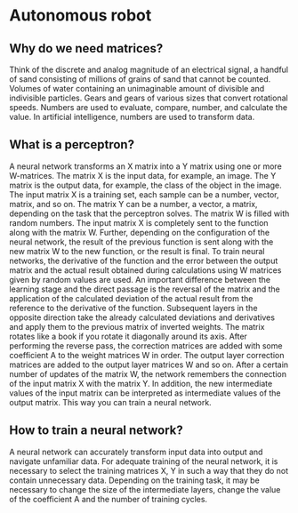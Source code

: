 # Autonomous robot

## Why do we need matrices? 

  Think of the discrete and analog magnitude of an electrical signal, a handful of sand consisting of millions of grains of sand that cannot be counted. Volumes of water containing an unimaginable amount of divisible and indivisible particles. Gears and gears of various sizes that convert rotational speeds. Numbers are used to evaluate, compare, number, and calculate the value. In artificial intelligence, numbers are used to transform data.  

## What is a perceptron? 

  A neural network transforms an X matrix into a Y matrix using one or more W-matrices. The matrix X is the input data, for example, an image. The Y matrix is the output data, for example, the class of the object in the image.
The input matrix X is a training set, each sample can be a number, vector, matrix, and so on. The matrix Y can be a number, a vector, a matrix, depending on the task that the perceptron solves. The matrix W is filled with random numbers. 
  The input matrix X is completely sent to the function along with the matrix W. Further, depending on the configuration of the neural network, the result of the previous function is sent along with the new matrix W to the new function, or the result is final. 
To train neural networks, the derivative of the function and the error between the output matrix and the actual result obtained during calculations using W matrices given by random values are used. 
  An important difference between the learning stage and the direct passage is the reversal of the matrix and the application of the calculated deviation of the actual result from the reference to the derivative of the function.
Subsequent layers in the opposite direction take the already calculated deviations and derivatives and apply them to the previous matrix of inverted weights. The matrix rotates like a book if you rotate it diagonally around its axis. After performing the reverse pass, the correction matrices are added with some coefficient A to the weight matrices W in order. The output layer correction matrices are added to the output layer matrices W and so on.
After a certain number of updates of the matrix W, the network remembers the connection of the input matrix X with the matrix Y. In addition, the new intermediate values of the input matrix can be interpreted as intermediate values of the output matrix. This way you can train a neural network. 

## How to train a neural network? 

  A neural network can accurately transform input data into output and navigate unfamiliar data. For adequate training of the neural network, it is necessary to select the training matrices X, Y in such a way that they do not contain unnecessary data. Depending on the training task, it may be necessary to change the size of the intermediate layers, change the value of the coefficient A and the number of training cycles.
